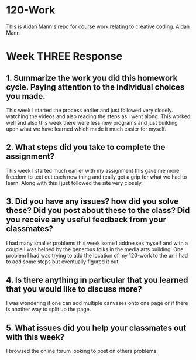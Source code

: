 # 120-Work
This is Aidan Mann's repo for course work relating to creative coding.
Aidan Mann

# Week THREE Response

## 1. Summarize the work you did this homework cycle. Paying attention to the individual choices you made.

This week I started the process earlier and just followed very closely. watching the videos and also reading the steps as i went along. This worked well and also this week there were less new programs and just building upon what we have learned which made it much easier for myself.

## 2. What steps did you take to complete the assignment?

This week I started much earlier with my assignment this gave me more freedom to text out each new thing and really get a grip for what we had to learn. Along with this I just followed the site very closely.
## 3. Did you have any issues? how did you solve these? Did you post about these to the class? Did you receive any useful feedback from your classmates?

I had many smaller problems this week some I addresses myself and with a couple I was helped by the generous folks in the media arts building. One problem I had was trying to add the location of my 120-work to the url i had to add some steps but eventually figured it out.

## 4. Is there anything in particular that you learned that you would like to discuss more?

I was wondering if one can add multiple canvases onto one page or if there is another way to split up the page.

## 5. What issues did you help your classmates out with this week?

I browsed the online forum looking to post on others problems.
